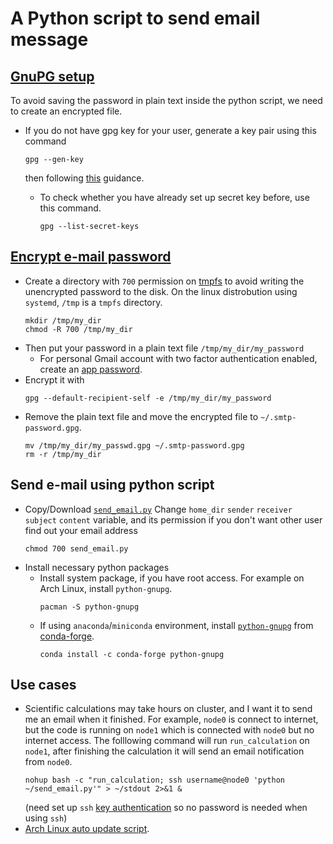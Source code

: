 # A Python script to send email message

## [GnuPG setup](https://wiki.archlinux.org/title/GnuPG#Usage)
To avoid saving the password in plain text inside the python script, we need to create an encrypted file.

- If you do not have gpg key for your user, generate a key pair using this command
  ```
  gpg --gen-key
  ```
  then following [this](https://wiki.archlinux.org/title/GnuPG#Create_a_key_pair) guidance.

  - To check whether you have already set up secret key before, use this command.
    ```
    gpg --list-secret-keys
    ```


## [Encrypt e-mail password](https://wiki.archlinux.org/title/Msmtp#GnuPG)
- Create a directory with `700` permission on [tmpfs](https://wiki.archlinux.org/title/Tmpfs) to avoid writing the unencrypted password to the disk.
  On the linux distrobution using `systemd`, `/tmp` is a `tmpfs` directory.
  ```
  mkdir /tmp/my_dir
  chmod -R 700 /tmp/my_dir
  ```
- Then put your password in a plain text file `/tmp/my_dir/my_password` 
  - For personal Gmail account with two factor authentication enabled,
    create an [app password](https://myaccount.google.com/apppasswords).
- Encrypt it with
  ```
  gpg --default-recipient-self -e /tmp/my_dir/my_password
  ```
- Remove the plain text file and move the encrypted file to `~/.smtp-password.gpg`.
  ```
  mv /tmp/my_dir/my_passwd.gpg ~/.smtp-password.gpg
  rm -r /tmp/my_dir
  ```

## Send e-mail using python script
- Copy/Download [`send_email.py`](https://github.com/Bai-Chiang/Linux_tinkering_notes/blob/9c4b855abfdb8334fe2512330309affcfa375b5e/python_send_email/send_email.py)
  Change `home_dir` `sender` `receiver` `subject` `content` variable,
  and its permission if you don't want other user find out your email address
  ```
  chmod 700 send_email.py
  ```
- Install necessary python packages
  - Install system package, if you have root access. For example on Arch Linux, install `python-gnupg`.
    ```
    pacman -S python-gnupg
    ```
  - If using `anaconda`/`miniconda` environment,
    install [`python-gnupg`](https://anaconda.org/conda-forge/python-gnupg) from [conda-forge](https://conda-forge.org/).
    ```
    conda install -c conda-forge python-gnupg 
    ```

## Use cases
- Scientific calculations may take hours on cluster, and I want it to send me an email when it finished.
  For example, `node0` is connect to internet,
  but the code is running on `node1` which is connected with `node0` but no internet access.
  The folllowing command will run  `run_calculation` on `node1`,
  after finishing the calculation it will send an email notification from `node0`.
  ```
  nohup bash -c "run_calculation; ssh username@node0 'python ~/send_email.py'" > ~/stdout 2>&1 &
  ```
  (need set up `ssh` [key authentication](https://wiki.archlinux.org/title/SSH_keys) so no password is needed when using `ssh`)
- [Arch Linux auto update script](https://github.com/Bai-Chiang/Linux_tinkering_notes/tree/main/Arch_Linux_auto_update_script).

